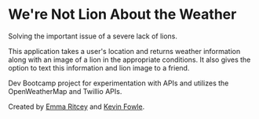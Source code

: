 # We're Not Lion About the Weather

Solving the important issue of a severe lack of lions. 

This application takes a user's location and returns weather information along with an image of a lion in the appropriate conditions. It also gives the option to text this information and lion image to a friend. 


Dev Bootcamp project for experimentation with APIs and utilizes the OpenWeatherMap and Twillio APIs. 



Created by <a href="https://www.linkedin.com/in/emritcey">Emma Ritcey</a> and <a href="https://www.linkedin.com/in/kevin-fowle-a9b06767">Kevin Fowle</a>.

